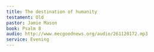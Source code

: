 ```yaml
---
title: The destination of humanity
testament: Old
pastor: Jamie Mason
book: Psalm 8
audio: http://www.mecgoodnews.org/audio/261120172.mp3
service: Evening
---
```

